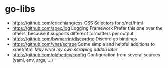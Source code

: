 # go-libs

  - https://github.com/ericchiang/css
    CSS Selectors for x/net/html
  - https://github.com/apex/log
    Logging Framework 
    Prefer this one over the others, because it supports different formatters per output
  - https://github.com/bwmarrin/discordgo
    Discord go bindings
  - https://github.com/yhat/scrape
    Some simple and helpful additions to x/net/html
    *May write my own scraping addon later*
  - https://github.com/olebedev/config
    Configuration from several sources (yaml, env, args, ...)
